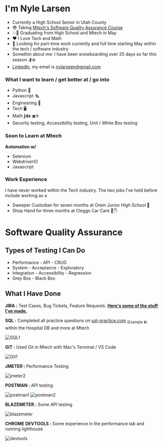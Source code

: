 # **I'm Nyle Larsen**

- Currently a High School Senior in Utah County
- :sunglasses: Taking [Mtech's Software Quality Assurance Course](https://mtec.edu/programs/software-quality-assurance/)
- :boom::tada: Graduating from High School and Mtech in May
- :heart: I Love Tech and Math
- :calendar: Looking for part-time work currently and full time starting May within the tech / software industry
- Somethin about me: I have been snowboarding over 25 days so far this season :snowboarder::snowflake:
- [LinkedIn](https://www.linkedin.com/in/nyle-larsen-30b3071b0/), my email is nylarseen@gmail.com

### What I want to learn / get better at / go into
- Python :snake:
- Javascript :newspaper_roll:
- Engineering :triangular_ruler:
- Tech :desktop_computer:
- Math **∫dx** :heavy_multiplication_x::heavy_division_sign:
- Security testing, Accessibility testing, Unit / White Box testing

### Soon to Learn at Mtech
**Automation w/**
- Selenium
- WebdriverIO
- Javascript

### Work Experience
I have never worked within the Tech industry.
The two jobs I've held before include working as a
- Sweeper Custodian for seven months at Orem Junior High School :broom:
- Shop Hand for three months at Cleggs Car Care :car::raised_hand_with_fingers_splayed:

# Software Quality Assurance

## Types of Testing I Can Do
- Performance - API - CRUD
- System - Acceptance - Exploratory
- Integration - Accessibility - Regression
- Grey Box - Black Box

## What I Have Done
**JIRA :** Test Cases, Bug Tickets, Feature Requests. [**Here's some of the stuff I've made.**](https://docs.google.com/document/d/1la8DGydzufmUqcO4hXsFJyeuCS46gjGj2FoEhmm3VC4/edit?usp=sharing)

**SQL :** Completed all practice questions on [sql-practice.com](https://www.sql-practice.com/) <sub>(Example ⬇️)</sub> within the Hospital DB and more at Mtech 

![SQL1](https://github.com/iszsp/iszsp/assets/158510496/b391b3f7-1297-4344-8d6f-763d3d974920)

**GIT :** Used Git in Mtech with Mac's Terminal / VS Code

![Git1](https://github.com/iszsp/iszsp/assets/158510496/011849a6-60e1-43d8-b20c-19f0da45e7c5)

**JMETER :** Performance Testing

![jmeter2](https://github.com/iszsp/iszsp/assets/158510496/f610a950-f6c0-40cc-838c-f73094f36036)

**POSTMAN :** API testing

![postman1](https://github.com/iszsp/iszsp/assets/158510496/34a8bb60-53c2-40e9-a46b-93a921f0e67e)
![postman2](https://github.com/iszsp/iszsp/assets/158510496/35fdf6eb-406a-4ec0-be78-9ac0a8d83f50)

**BLAZEMETER :** Some API testing

![blazemeter](https://github.com/iszsp/iszsp/assets/158510496/7c58e94d-802c-4241-8c27-cf16d1b48942)

**CHROME DEVTOOLS :** Some experience in the performance tab and running lighthouse

![devtools](https://github.com/iszsp/iszsp/assets/158510496/6226ab3a-ad83-44a9-9744-c813df274b3a)


<!---
iszsp/iszsp is a ✨ special ✨ repository because its `README.md` (this file) appears on your GitHub profile.
You can click the Preview link to take a look at your changes.
--->
